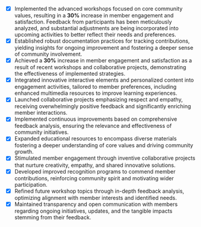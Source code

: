 - [x] Implemented the advanced workshops focused on core community values, resulting in a **30%** increase in member engagement and satisfaction. Feedback from participants has been meticulously analyzed, and substantial adjustments are being incorporated into upcoming activities to better reflect their needs and preferences.
- [x] Established robust documentation practices for tracking contributions, yielding insights for ongoing improvement and fostering a deeper sense of community involvement.
- [x] Achieved a **30%** increase in member engagement and satisfaction as a result of recent workshops and collaborative projects, demonstrating the effectiveness of implemented strategies.
- [x] Integrated innovative interactive elements and personalized content into engagement activities, tailored to member preferences, including enhanced multimedia resources to improve learning experiences.
- [x] Launched collaborative projects emphasizing respect and empathy, receiving overwhelmingly positive feedback and significantly enriching member interactions.
- [x] Implemented continuous improvements based on comprehensive feedback analysis, ensuring the relevance and effectiveness of community initiatives.
- [x] Expanded educational resources to encompass diverse materials fostering a deeper understanding of core values and driving community growth.
- [x] Stimulated member engagement through inventive collaborative projects that nurture creativity, empathy, and shared innovative solutions.
- [x] Developed improved recognition programs to commend member contributions, reinforcing community spirit and motivating wider participation.
- [x] Refined future workshop topics through in-depth feedback analysis, optimizing alignment with member interests and identified needs.
- [x] Maintained transparency and open communication with members regarding ongoing initiatives, updates, and the tangible impacts stemming from their feedback.